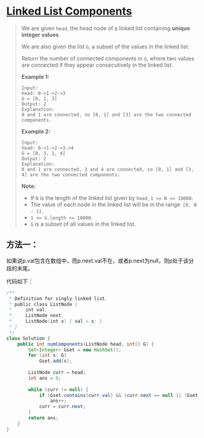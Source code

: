 # [Linked List Components][1]

> We are given `head`, the head node of a linked list containing **unique integer values**.
>
> We are also given the list `G`, a subset of the values in the linked list.
>
> Return the number of connected components in `G`, where two values are connected if they appear consecutively in the linked list.
>
> **Example 1:**
>
> ```
> Input: 
> head: 0->1->2->3
> G = [0, 1, 3]
> Output: 2
> Explanation: 
> 0 and 1 are connected, so [0, 1] and [3] are the two connected components.
> ```
>
> **Example 2:**
>
> ```
> Input: 
> head: 0->1->2->3->4
> G = [0, 3, 1, 4]
> Output: 2
> Explanation: 
> 0 and 1 are connected, 3 and 4 are connected, so [0, 1] and [3, 4] are the two connected components.
> ```
>
> **Note:**
>
> - If `N` is the length of the linked list given by `head`, `1 <= N <= 10000`.
> - The value of each node in the linked list will be in the range` [0, N - 1]`.
> - `1 <= G.length <= 10000`.
> - `G` is a subset of all values in the linked list.



## 方法一：

如果说p.val包含在数组中，而p.next.val不在，或者p.next为null，则p处于该分段的末尾。



代码如下：

```java
/**
 * Definition for singly-linked list.
 * public class ListNode {
 *     int val;
 *     ListNode next;
 *     ListNode(int x) { val = x; }
 * }
 */
class Solution {
    public int numComponents(ListNode head, int[] G) {
        Set<Integer> Gset = new HashSet();
        for (int s: G)
            Gset.add(s);
        
        ListNode curr = head;
        int ans = 0;
        
        while (curr != null) {
            if (Gset.contains(curr.val) && (curr.next == null || !Gset.contains(curr.next.val)))
                ans++;
            curr = curr.next;
        }
        return ans;
    }
}
```











[1]: https://leetcode.com/problems/linked-list-components/